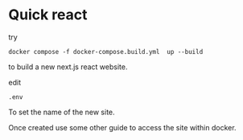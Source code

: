 # Quick react

try  

    docker compose -f docker-compose.build.yml  up --build
    
to build a new next.js react website.

edit

    .env
    
To set the name of the new site.

Once created use some other guide to access the site within docker.

